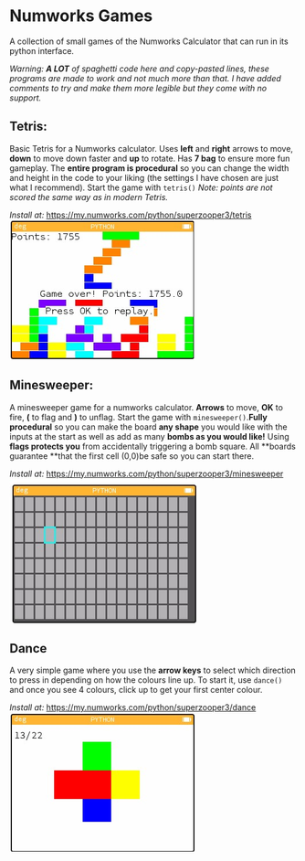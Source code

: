 # Numworks Games
 A collection of small games of the Numworks Calculator that can run in its python interface. 
 
 *Warning: **A LOT** of spaghetti code here and copy-pasted lines, these programs are made to work and not much more than that. I have added comments to try and make them more legible but they come with no support.*

## Tetris:
Basic Tetris for a Numworks calculator.  Uses **left** and **right** arrows to move, **down** to move down faster and **up** to rotate. Has **7 bag** to ensure more fun gameplay. The **entire program is procedural** so you can change the width and height in the code to your liking (the settings I have chosen are just what I recommend). Start the game with `tetris()` *Note: points are not scored the same way as in modern Tetris.* 

*Install at:* https://my.numworks.com/python/superzooper3/tetris
![Tetris example image](tetris.jpg)

## Minesweeper:
A minesweeper game for a numworks calculator. **Arrows** to move, **OK** to fire, **(** to flag and **)** to unflag. Start the game with `minesweeper()`.**Fully procedural** so you can make the board **any shape** you would like with the inputs at the start as well as add as many **bombs as you would like!** Using **flags protects you** from accidentally triggering a bomb square. All **boards guarantee **that the first cell (0,0)be safe so you can start there.

*Install at:* https://my.numworks.com/python/superzooper3/minesweeper
![minesweeper example image](minesweeper.jpg)

## Dance
A very simple game where you use the **arrow keys** to select which direction to press in depending on how the colours line up. To start it, use `dance()` and once you see 4 colours, click up to get your first center colour. 

*Install at:* https://my.numworks.com/python/superzooper3/dance 
![Dance example image](dance.jpg)